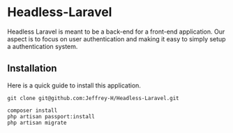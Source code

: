 # Headless-Laravel

Headless Laravel is meant to be a back-end for a front-end application. Our aspect is to focus on user authentication and making it easy to simply setup a authentication system.

## Installation

Here is a quick guide to install this application.
```
git clone git@github.com:Jeffrey-H/Headless-Laravel.git

composer install
php artisan passport:install
php artisan migrate
```
